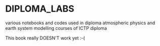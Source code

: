 # DIPLOMA_LABS
various notebooks and codes used in diploma atmospheric physics and earth system modelling courses of ICTP diploma

This book really DOESN'T work yet :-(
